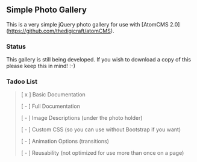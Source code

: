 ## Simple Photo Gallery

This is a very simple jQuery photo gallery for use with [AtomCMS 2.0] (https://github.com/thedigicraft/atomCMS).

### Status

This gallery is still being developed.  If you wish to download a copy of this please keep this in mind! :-)

### Tadoo List

> [ x ] Basic Documentation
> 
> [ - ] Full Documentation
> 
> [ - ] Image Descriptions (under the photo holder)
> 
> [ - ] Custom CSS (so you can use without Bootstrap if you want)
> 
> [ - ] Animation Options (transitions)
> 
> [ - ] Reusability (not optimized for use more than once on a page)
